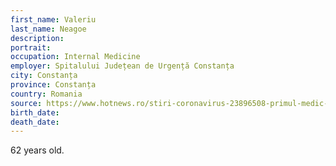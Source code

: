 ```yaml
---
first_name: Valeriu
last_name: Neagoe
description: 
portrait: 
occupation: Internal Medicine
employer: Spitalului Județean de Urgență Constanța
city: Constanța
province: Constanța
country: Romania
source: https://www.hotnews.ro/stiri-coronavirus-23896508-primul-medic-roman-mort-din-cauza-coronavirusului-medic-din-constanta-tratat-matei-bals.htm
birth_date: 
death_date: 
---
```


62 years old.